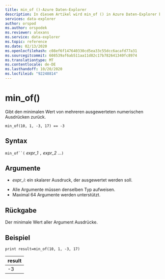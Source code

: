 ```yaml
---
title: min_of ()-Azure Daten-Explorer
description: In diesem Artikel wird min_of () in Azure Daten-Explorer beschrieben.
services: data-explorer
author: orspod
ms.author: orspodek
ms.reviewer: alexans
ms.service: data-explorer
ms.topic: reference
ms.date: 02/13/2020
ms.openlocfilehash: c08ef6f147640330cd5ea33c55dcc6acafd77a31
ms.sourcegitcommit: 608539af6ab511aa11d82c17b782641340fc8974
ms.translationtype: MT
ms.contentlocale: de-DE
ms.lasthandoff: 10/20/2020
ms.locfileid: "92248814"
---
```

# <a name="min_of"></a>min_of()

Gibt den minimalen Wert von mehreren ausgewerteten numerischen Ausdrücken zurück.

```kusto
min_of(10, 1, -3, 17) == -3
```

## <a name="syntax"></a>Syntax

`min_of``(` *expr_1* `,` *expr_2* ...`)`

## <a name="arguments"></a>Argumente

* *expr_i*: ein skalarer Ausdruck, der ausgewertet werden soll.

- Alle Argumente müssen denselben Typ aufweisen.
- Maximal 64 Argumente werden unterstützt.

## <a name="returns"></a>Rückgabe

Der minimale Wert aller Argument Ausdrücke.

## <a name="example"></a>Beispiel

<!-- csl: https://help.kusto.windows.net/Samples  -->
```kusto
print result=min_of(10, 1, -3, 17) 
```

|result|
|---|
|-3|
